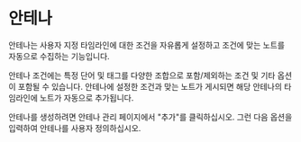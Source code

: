 # 안테나
안테나는 사용자 지정 타임라인에 대한 조건을 자유롭게 설정하고 조건에 맞는 노트를 자동으로 수집하는 기능입니다.

안테나 조건에는 특정 단어 및 태그를 다양한 조합으로 포함/제외하는 조건 및 기타 옵션이 포함될 수 있습니다.
안테나에 설정한 조건과 맞는 노트가 게시되면 해당 안테나의 타임라인에 노트가 자동으로 추가됩니다.

안테나를 생성하려면 안테나 관리 페이지에서 "추가"를 클릭하십시오. 그런 다음 옵션을 입력하여 안테나를 사용자 정의하십시오.
